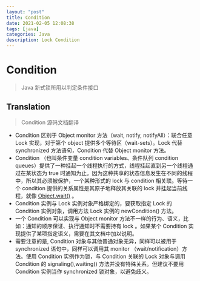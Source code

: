 ```yaml
---
layout: "post"
title: Condition
date: 2021-02-05 12:08:38
tags: [java] 
categories: Java
description: Lock Condition
---
```


# Condition

> Java 新式锁所用以判定条件接口<!--more-->

## Translation

> Condition 源码文档翻译

- Condition 区别于 Object monitor 方法（wait, notify, notifyAll）：联合任意 Lock 实现，对于第个 object 提供多个等待区（wait-sets）。Lock 代替 synchronized 方法语句，Condition 代替 Object monitor 方法。
- Condition （也叫条件变量 condition variables、条件队列 condition queues）提供了一种挂起一个线程执行的方式，线程挂起直到另一个线程通过在某状态为 true 时通知为止。因为这种共享的状态信息发生在不同的线程中，所以其必须被保护，一个某种形式的 lock 与 condition 相关联。等待一个 condition 提供的关系属性是其原子地释放其关联的 lock 并挂起当前线程，就像 [Object.wait()](./Thread.md) 。
- Condition 实例与 Lock 实例对象严格绑定的，要获取指定 Lock 的 Condition 实例对象，调用方法 Lock 实例的 newCondition() 方法。
- 一个 Condition 可以实现与 Object monitor 方法不一样的行为、语义，比如：通知的顺序保证、执行通知时不需要持有 lock 。如果某个 Condition 实现提供了某项指定语义，需要在其文档中加以说明。
- 需要注意的是, Condition 对象与其他普通对象无异，同样可以被用于 synchronized 语句中，同样可以调用其 monitor （wait/notification）方法。使用 Condition 实例作为锁，与 Condition 关联的 Lock 对象与调用 Condition 的 signaling(),waiting() 方法并没有特殊关系。但建议不要用 Condition 实例当作 synchronized 锁对象，以避免歧义。
